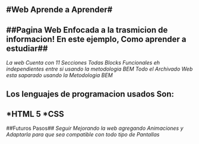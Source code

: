 #Web Aprende a Aprender#  
---
##Pagina Web Enfocada a la trasmicion de informacion! En este ejemplo, Como aprender a estudiar##
---
*La web Cuenta con 11 Secciones Todas Blocks Funcionales eh independientes entre si usando la metodologia BEM
Todo el Archivado Web esta saparado usando la Metodologia BEM*
 
 **Los lenguajes de programacion usados Son**:
---
*HTML 5
*CSS
---

##Futuros Pasos##
*Seguir Mejorando la web agregando Animaciones y Adaptarla para que sea compatible con todo tipo de Pantallas*

